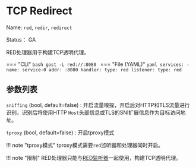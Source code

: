 # TCP Redirect

Name: `red`, `redir`, `redirect`

Status： GA

RED处理器用于构建TCP透明代理。

=== "CLI"
	```bash
	gost -L red://:8080
	```
=== "File (YAML)"
    ```yaml
	services:
	- name: service-0
	  addr: :8080
	  handler:
		type: red
	  listener:
		type: red
	```

## 参数列表

`sniffing` (bool, default=false)
:    开启流量嗅探，开启后对HTTP和TLS流量进行识别，识别后将使用HTTP `Host`头部信息或TLS的SNI扩展信息作为目标访问地址。

`tproxy` (bool, default=false)
:   开启tproxy模式

!!! note "tproxy模式"
    tproxy模式需要`red`监听器和处理器同时开启。

!!! note "限制"
    RED处理器只能与[RED监听器](/reference/listeners/red/)一起使用，构建TCP透明代理。

